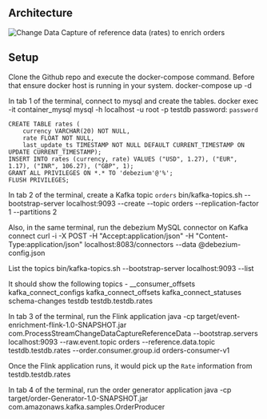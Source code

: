 
## Architecture

![Change Data Capture of reference data (rates) to enrich orders](arch.jpg)

## Setup

Clone the Github repo and execute the docker-compose command. Before that ensure docker host is running in your system.
    docker-compose up -d

In tab 1 of the terminal, connect to mysql and create the tables.
    docker exec -it container_mysql mysql -h localhost -u root -p testdb
    password: `password`

    CREATE TABLE rates (
        currency VARCHAR(20) NOT NULL, 
        rate FLOAT NOT NULL, 
        last_update_ts TIMESTAMP NOT NULL DEFAULT CURRENT_TIMESTAMP ON UPDATE CURRENT_TIMESTAMP);
    INSERT INTO rates (currency, rate) VALUES ("USD", 1.27), ("EUR", 1.17), ("INR", 106.27), ("GBP", 1);
    GRANT ALL PRIVILEGES ON *.* TO 'debezium'@'%';
    FLUSH PRIVILEGES;

In tab 2 of the terminal, create a Kafka topic `orders`
    bin/kafka-topics.sh --bootstrap-server localhost:9093 --create --topic orders --replication-factor 1 --partitions 2

Also, in the same terminal, run the debezium MySQL connector on Kafka connect
    curl -i -X POST -H "Accept:application/json" -H "Content-Type:application/json" localhost:8083/connectors --data @debezium-config.json

List the topics
    bin/kafka-topics.sh --bootstrap-server localhost:9093 --list

It should show the following topics - 
    __consumer_offsets
    kafka_connect_configs
    kafka_connect_offsets
    kafka_connect_statuses
    schema-changes
    testdb
    testdb.testdb.rates

In tab 3 of the terminal, run the Flink application
    java -cp target/event-enrichment-flink-1.0-SNAPSHOT.jar com.ProcessStreamChangeDataCaptureReferenceData --bootstrap.servers localhost:9093 --raw.event.topic orders --reference.data.topic testdb.testdb.rates --order.consumer.group.id orders-consumer-v1

Once the Flink application runs, it would pick up the `Rate` information from testdb.testdb.rates

In tab 4 of the terminal, run the order generator application
    java -cp target/order-Generator-1.0-SNAPSHOT.jar com.amazonaws.kafka.samples.OrderProducer

